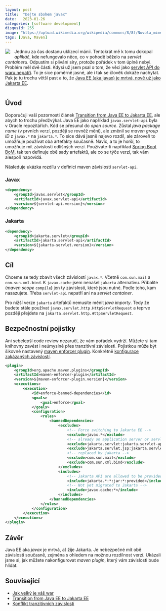 ```yaml
---
layout: post
title:  "Dejte sbohem javax"
date:   2023-01-26
categories: [software development]
disqusId: 255
image: "https://upload.wikimedia.org/wikipedia/commons/8/8f/Nuvola_mimetypes_java_jar.png"
tags: [Java, Maven]
---
```


<div style="float: left; margin: 0 1em 1em 0; text-align: center;"><a href="https://commons.wikimedia.org/wiki/File:Nuvola_mimetypes_java_jar.png"><img src="https://upload.wikimedia.org/wikipedia/commons/8/8f/Nuvola_mimetypes_java_jar.png" /></a></div>

Jednou za čas dostanu uklízecí mánii.
Tentokrát mě k tomu dokopal _aplikáč_, kde nefungovalo něco, co v pohodě běželo na _servlet containeru_.
Odpustím si plivání síry, protože pořádek v tom úplně nebyl. 
Problém měl dvě části.
Kdysi už jsem psal o tom, že věci jako [servlet API do waru nepatří](/software%20development/2015/08/19/jak-je-velky-vas-war.html).
To je sice poměrně jasné, ale i tak se člověk dokáže nachytat.
Pak je tu trochu větší past a to, že [Java EE (aka javax) je mrtvá, nově už jako Jakarta EE](https://blogs.oracle.com/javamagazine/post/transition-from-java-ee-to-jakarta-ee). 

<div style="clear:both"></div>
<!--more-->


## Úvod

Doporučuji vaší pozornosti článek [Transition from Java EE to Jakarta EE](https://blogs.oracle.com/javamagazine/post/transition-from-java-ee-to-jakarta-ee),
ale abych to trochu předžvýkal.
Java EE jako například `javax.servlet-api` byla v Oracle repozitářích.
Kód se přesunul do _open source_.
Zůstal _java package name_ (v prvních verzí, později se rovněž mění), ale změnil se _maven group ID_ z `javax.*` na `jakarta.*`. 
To sice dává jasně najevo rozdíl, ale zároveň to umožňuje používat oba artefakty současně.
Navíc, a to je horší, to umožňuje mít závislosti odlišných verzí.
Používáte-li například [Spring Boot BoM](https://repo1.maven.org/maven2/org/springframework/boot/spring-boot-dependencies/2.7.8/spring-boot-dependencies-2.7.8.pom),
tak ten definuje obě sady artefaktů, ale co se týče verzí, tak vám alespoň napovídá.

Následuje ukázka rozdílu v definici maven závislosti `servlet-api`.

### Javax

```xml
<dependency>
    <groupId>javax.servlet</groupId>
    <artifactId>javax.servlet-api</artifactId>
    <version>${servlet-api.version}</version>
</dependency>
```

### Jakarta

```xml
<dependency>
    <groupId>jakarta.servlet</groupId>
    <artifactId>jakarta.servlet-api</artifactId>
    <version>${jakarta-servlet.version}</version>
</dependency>
```


## Cíl

Chceme se tedy zbavit všech závislostí `javax.*`.
Včetně `com.sun.mail` a `com.sun.xml.bind`.
K `javax.cache` jsem nenašel `jakarta` alternativu.
Přibalíte (_maven scope_ `compile`) jen ty závislosti, které jsou nutné.
Podle toho, kam nasazujete.
Třeba `servlet-api` nepatří ani na _servlet container_.

Pro nižší verze `jakarta` artefaktů nemusíte měnit _java importy_.
Tedy že budete stále používat `javax.servlet.http.HttpServletRequest` a teprve později přejdete na `jakarta.servlet.http.HttpServletRequest`.


## Bezpečnostní pojistky

Ani sebelepší code review nezaručí, že vám pořádek vydrží.
Můžete si tam knihovny zavést i neúmyslně přes tranzitivní závislosti.
Pojistkou může být šikovně nastavený [maven enforcer plugin](https://maven.apache.org/enforcer).
Konkrétně [konfigurace zakázaných závislostí](https://maven.apache.org/enforcer/enforcer-rules/bannedDependencies.html).

```xml
<plugin>
    <groupId>org.apache.maven.plugins</groupId>
    <artifactId>maven-enforcer-plugin</artifactId>
    <version>${maven-enforcer-plugin.version}</version>
    <executions>
        <execution>
            <id>enforce-banned-dependencies</id>
            <goals>
                <goal>enforce</goal>
            </goals>
            <configuration>
                <rules>
                    <bannedDependencies>
                        <excludes>
                            <!-- Force switching to Jakarta EE -->
                            <exclude>javax.*</exclude>
                            <!-- already on application server or servlet container -->
                            <exclude>jakarta.servlet:jakarta.servlet-api:*</exclude>
                            <exclude>jakarta.servlet.jsp:jakarta.servlet.jsp-api:*</exclude>
                            <!-- replaced by jakarta -->
                            <exclude>com.sun.mail</exclude>
                            <exclude>com.sun.xml.bind</exclude>
                        </excludes>
                        <includes>
                            <!-- Jakarta API are allowed to be provided -->
                            <include>jakarta.*:*:jar:*:provided</include>
                            <!-- Not yet migrated to Jakarta -->
                            <include>javax.cache:*</include>
                        </includes>
                    </bannedDependencies>
                </rules>
            </configuration>
        </execution>
    </executions>
</plugin>
```


## Závěr

Java EE aka _javax_ je mrtvá, ať žije Jakarta.
Je nebezpečné mít obě závislosti současně, zejména s ohledem na možnou rozdílnost verzí.
Ukázali jsme si, jak můžete nakonfigurovat _maven plugin_, který vám závislosti bude hlídat.


## Související

- [Jak velký je váš war](/software%20development/2015/08/19/jak-je-velky-vas-war.html)
- [Transition from Java EE to Jakarta EE](https://blogs.oracle.com/javamagazine/post/transition-from-java-ee-to-jakarta-ee)
- [Konflikt tranzitivních závislostí](/software%20development/2015/04/29/konflikt-tranzitivnich-zavislosti.html)
